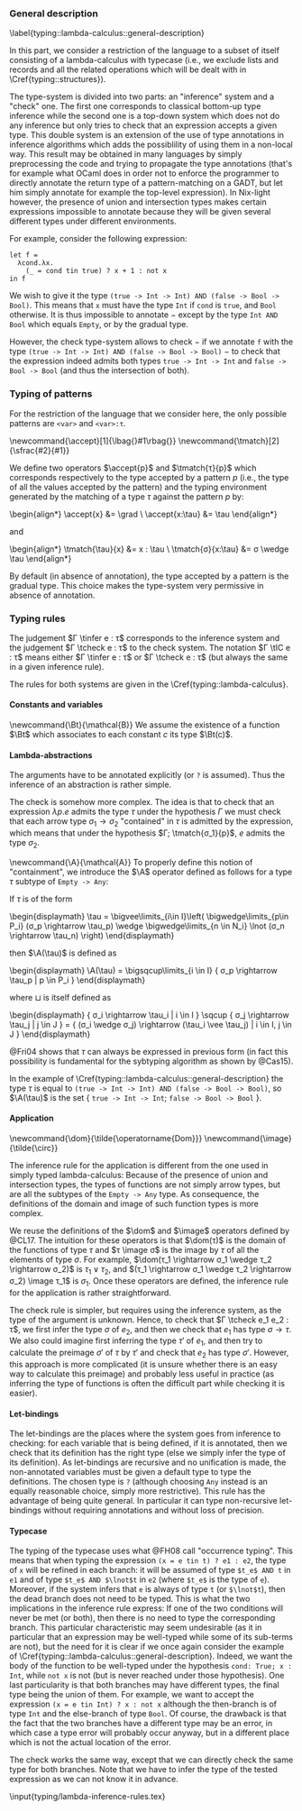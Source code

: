 ### General description
\label{typing::lambda-calculus::general-description}

In this part, we consider a restriction of the language to a subset of itself
consisting of a lambda-calculus with typecase (i.e., we exclude lists and
records and all the related operations which will be dealt with in
\Cref{typing::structures}).

The type-system is divided into two parts: an "inference" system and a "check"
one.
The first one corresponds to classical bottom-up type inference while the
second one is a top-down system which does not do any inference but only tries
to check that an expression accepts a given type.
This double system is an extension of the use of type annotations in inference
algorithms which adds the possiblility of using them in a non-local way. This
result may be obtained in many languages by simply preprocessing the code and
trying to propagate the type annotations (that's for example what OCaml does in
order not to enforce the programmer to directly annotate the return type of a
pattern-matching on a GADT, but let him simply annotate for example the
top-level expression).
In Nix-light however, the presence of union and intersection types makes
certain expressions impossible to annotate because they will be given several
different types under different environments.

For example, consider the following expression:

```
let f =
  λcond.λx.
    (_ = cond tin true) ? x + 1 : not x
in f
```

We wish to give it the type `(true -> Int -> Int) AND (false -> Bool -> Bool)`.
This means that `x` must have the type `Int` if `cond` is `true`, and `Bool`
otherwise.
It is thus impossible to annotate − except by the type `Int AND Bool` which
equals `Empty`, or by the gradual type.

However, the check type-system allows to check − if we annotate `f` with the
type `(true -> Int -> Int) AND (false -> Bool -> Bool)` − to check that the
expression indeed admits both types `true -> Int -> Int` and `false -> Bool ->
Bool` (and thus the intersection of both).

### Typing of patterns

For the restriction of the language that we consider here, the only possible
patterns are `<var>` and `<var>:τ`.

\newcommand{\accept}[1]{\lbag{}#1\rbag{}}
\newcommand{\tmatch}[2]{\sfrac{#2}{#1}}

We define two operators $\accept{p}$ and $\tmatch{τ}{p}$ which corresponds
respectively to the type accepted by a pattern $p$ (i.e., the type of all the
values accepted by the pattern) and the typing environment generated by the
matching of a type $τ$ against the pattern $p$ by:

\begin{align*}
  \accept{x} &= \grad \\
  \accept{x:\tau} &= \tau
\end{align*}

and

\begin{align*}
  \tmatch{\tau}{x} &= x : \tau \\
  \tmatch{σ}{x:\tau} &= σ \wedge \tau
\end{align*}

By default (in absence of annotation), the type accepted by a pattern is the
gradual type. This choice makes the type-system very permissive in absence of
annotation.

### Typing rules

The judgement $Γ \tinfer e : τ$ corresponds to the inference system and
the judgement $Γ \tcheck e : τ$ to the check system.
The notation $Γ \tIC e : τ$ means either $Γ \tinfer e : τ$ or
$Γ \tcheck e : τ$ (but always the same in a given inference rule).

The rules for both systems are given in the
\Cref{typing::lambda-calculus}.

#### Constants and variables

\newcommand{\Bt}{\mathcal{B}}
We assume the existence of a function $\Bt$ which associates to each constant
$c$ its type $\Bt(c)$.

#### Lambda-abstractions

The arguments have to be annotated explicitly (or `?` is assumed). Thus the
inference of an abstraction is rather simple.

The check is somehow more complex. The idea is that to check that an expression
$λ p.e$ admits the type $τ$ under the hypothesis $Γ$ we must check
that each arrow type $σ_1 \rightarrow σ_2$ "contained" in $τ$ is
admitted by the expression, which means that under the hypothesis $Γ;
\tmatch{σ_1}{p}$, $e$ admits the type $σ_2$.

\newcommand{\A}{\mathcal{A}}
To properly define this notion of "containment", we introduce the $\A$ operator
defined as follows for a type $τ$ subtype of `Empty -> Any`:

If $τ$ is of the form

\begin{displaymath}
  \tau = \bigvee\limits_{i\in I}\left(
    \bigwedge\limits_{p\in P_i} (σ_p \rightarrow \tau_p)
    \wedge \bigwedge\limits_{n \in N_i} \lnot (σ_n \rightarrow \tau_n)
  \right)
\end{displaymath}

then $\A(\tau)$ is defined as

\begin{displaymath}
  \A(\tau) = \bigsqcup\limits_{i \in I} \{ σ_p \rightarrow \tau_p | p \in P_i \}
\end{displaymath}

where $\sqcup$ is itself defined as

\begin{displaymath}
  \{ σ_i \rightarrow \tau_i \| i \in I \} \sqcup \{ σ_j \rightarrow \tau_j \| j \in J \} =
    \{ (σ_i \wedge σ_j) \rightarrow (\tau_i \vee \tau_j) \| i \in I, j \in J \}
\end{displaymath}

@Fri04 shows that $τ$ can always be expressed in previous form (in fact this
possibility is fundamental for the sybtyping algorithm as shown by @Cas15).

In the example of \Cref{typing::lambda-calculus::general-description}
the type $τ$ is equal to `(true -> Int -> Int) AND (false -> Bool -> Bool)`,
so $\A(\tau)$ is the set $\{$ `true -> Int -> Int`; `false -> Bool -> Bool` $\}$.

#### Application

\newcommand{\dom}{\tilde{\operatorname{Dom}}}
\newcommand{\image}{\tilde{\circ}}

The inference rule for the application is different from the one used in simply
typed lambda-calculus: Because of the presence of union and intersection types,
the types of functions are not simply arrow types, but are all the subtypes of
the `Empty -> Any` type.
As consequence, the definitions of the domain and image of such function
types is more complex.

We reuse the definitions of the $\dom$ and $\image$ operators defined by @CL17.
The intuition for these operators is that $\dom(τ)$ is the domain of the
functions of type $τ$ and $τ \image σ$ is the image by $τ$ of all the
elements of type $σ$.
For example, $\dom(τ_1 \rightarrow σ_1 \wedge τ_2 \rightarrow σ_2)$ is
$τ_1 \vee τ_2$, and $(τ_1 \rightarrow σ_1 \wedge τ_2 \rightarrow
σ_2) \image τ_1$ is $σ_1$.
Once these operators are defined, the inference rule for the application is
rather straightforward.

The check rule is simpler, but requires using the inference system, as the type
of the argument is unknown.
Hence, to check that $Γ \tcheck e_1 e_2 : τ$, we first infer the type
$σ$ of $e_2$, and then we check that $e_1$ has type $σ \rightarrow
τ$.
We also could imagine first inferring the type $τ'$ of $e_1$, and then
try to calculate the preimage $σ'$ of $τ$ by $τ'$ and check that $e_2$
has type $σ'$. However, this approach is more complicated (it is unsure
whether there is an easy way to calculate this preimage) and probably less
useful in practice (as inferring the type of functions is often the difficult
part while checking it is easier).

#### Let-bindings

The let-bindings are the places where the system goes from inference to
checking: for each variable that is being defined, if it is annotated, then we
check that its definition has the right type (else we simply infer the type of
its definition).
As let-bindings are recursive and no unification is made, the non-annotated
variables must be given a default type to type the definitions. The chosen type
is `?` (although choosing `Any` instead is an equally reasonable choice, simply
more restrictive).
This rule has the advantage of being quite general. In particular it can type
non-recursive let-bindings without requiring annotations and without loss of
precision.

#### Typecase

The typing of the typecase uses what @FH08 call "occurrence typing".
This means that when typing the expression `(x = e tin t) ? e1 : e2`, the type
of `x` will be refined in each branch: it will be assumed of type `$t_e$ AND t`
in `e1` and of type `$t_e$ AND $\lnot$t` in `e2` (where `$t_e$` is the type of
`e`).
Moreover, if the system infers that `e` is always of type `t` (or `$\lnot$t`),
then the dead branch does not need to be typed.
This is what the two implications in the inference rule express: If one of the
two conditions will never be met (or both), then there is no need to type the
corresponding branch.
This particular characteristic may seem undesirable (as it in particular that
an expression may be well-typed while some of its sub-terms are not), but the
need for it is clear if we once again consider the example of
\Cref{typing::lambda-calculus::general-description}.
Indeed, we want the body of the function to be well-typed under the hypothesis
`cond: True; x : Int`, while `not x` is not (but is never reached under those
hypothesis).
One last particularity is that both branches may have different types, the
final type being the union of them.
For example, we want to accept the expression `(x = e tin Int) ? x : not x`
although the then-branch is of type `Int` and the else-branch of type `Bool`.
Of course, the drawback is that the fact that the two branches have a different
type may be an error, in which case a type error will probably occur anyway,
but in a different place which is not the actual location of the error.

The check works the same way, except that we can directly check the same type
for both branches. Note that we have to infer the type of the tested
expression as we can not know it in advance.

\input{typing/lambda-inference-rules.tex}
